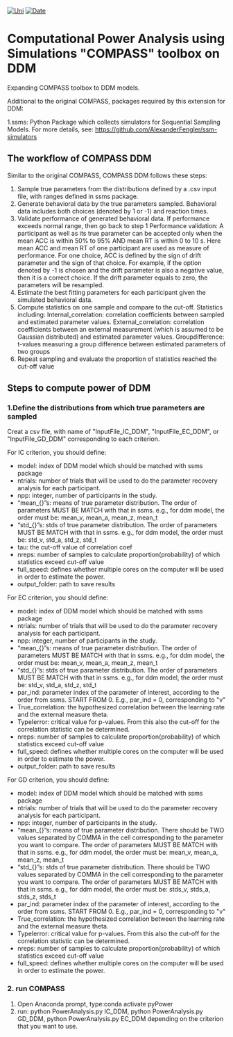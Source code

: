 [![Uni](https://img.shields.io/badge/University-Ghent%20University-brightgreen)](https://img.shields.io/badge/University-Ghent%20University-brightgreen)
[![Date](https://img.shields.io/badge/Last%20update-2023-yellow)](https://img.shields.io/badge/Last%20update-2023-yellow)

# Computational Power Analysis using Simulations "COMPASS" toolbox on DDM

Expanding COMPASS toolbox to DDM models.

Additional to the original COMPASS, packages required by this extension for DDM: 

1.ssms: Python Package which collects simulators for Sequential Sampling Models.
For more details, see: https://github.com/AlexanderFengler/ssm-simulators

## The workflow of COMPASS DDM

Similar to the original COMPASS, COMPASS DDM follows these steps:

1. Sample true parameters from the distributions defined by a .csv input file, with ranges defined in ssms package.
2. Generate behavioral data by the true parameters sampled. Behavioral data includes both choices (denoted by 1 or -1) and reaction times.
3. Validate performance of generated behavioral data. If performance exceeds normal range, then go back to step 1
   Performance validation:
    A participant as well as its true parameter can be accepted only when the mean ACC is within 50% to 95% AND mean RT is within 0 to 10 s.
    Here mean ACC and mean RT of one participant are used as measure of performance. For one choice, ACC is defined by the sign of drift parameter and the sign of that choice. For example, if the option denoted by -1 is chosen and the drift parameter is also a negative value, then it is a correct choice. If the drift parameter equals to zero, the parameters will be resampled.
5. Estimate the best fitting parameters for each participant given the simulated behavioral data.
6. Compute statistics on one sample and compare to the cut-off. Statistics including:
  Internal_correlation: correlation coefficients between sampled and estimated parameter values.
  External_correlation: correlation coefficients between an external measurement (which is assumed to be Gaussian distributed) and estimated parameter values.
  Groupdifference: t-values measuring a group difference between estimated parameters of two groups
7. Repeat sampling and evaluate the proportion of statistics reached the cut-off value

## Steps to compute power of DDM
###  1.Define the distributions from which true parameters are sampled
Creat a csv file, with name of "InputFile_IC_DDM", "InputFile_EC_DDM", or "InputFile_GD_DDM" corresponding to each criterion.

For IC criterion, you should define:
  * model: index of DDM model which should be matched with ssms package
  * ntrials: number of trials that will be used to do the parameter recovery analysis for each participant.
  * npp: integer, number of participants in the study.
  * “mean_{}”s: means of true parameter distribution. The order of parameters MUST BE MATCH with that in ssms. e.g., for ddm model, the order must be: mean_v, mean_a, mean_z, mean_t
  * “std_{}”s: stds of true parameter distribution. The order of parameters MUST BE MATCH with that in ssms. e.g., for ddm model, the order must be: std_v, std_a, std_z, std_t
  * tau: the cut-off value of correlation coef
  * nreps: number of samples to calculate proportion(probability) of which statistics exceed cut-off value
  * full_speed: defines whether multiple cores on the computer will be used in order to estimate the power.
  * output_folder: path to save results

For EC criterion, you should define:
  * model: index of DDM model which should be matched with ssms package
  * ntrials: number of trials that will be used to do the parameter recovery analysis for each participant.
  * npp: integer, number of participants in the study.
  * “mean_{}”s: means of true parameter distribution. The order of parameters MUST BE MATCH with that in ssms. e.g., for ddm model, the order must be: mean_v, mean_a, mean_z, mean_t
  * “std_{}”s: stds of true parameter distribution. The order of parameters MUST BE MATCH with that in ssms. e.g., for ddm model, the order must be: std_v, std_a, std_z, std_t
  * par_ind: parameter index of the parameter of interest, according to the order from ssms. START FROM 0. E.g., par_ind = 0, corresponding to "v"
  * True_correlation: the hypothesized correlation between the learning rate and the external measure theta.   
  * TypeIerror: critical value for p-values. From this also the cut-off for the correlation statistic can be determined.
  * nreps: number of samples to calculate proportion(probability) of which statistics exceed cut-off value
  * full_speed: defines whether multiple cores on the computer will be used in order to estimate the power.
  * output_folder: path to save results

For GD criterion, you should define:
  * model: index of DDM model which should be matched with ssms package
  * ntrials: number of trials that will be used to do the parameter recovery analysis for each participant.
  * npp: integer, number of participants in the study.
  * “mean_{}”s: means of true parameter distribution. There should be TWO values separated by COMMA in the cell corresponding to the parameter you want to compare. The order of parameters MUST BE MATCH with that in ssms. e.g., for ddm model, the order must be: mean_v, mean_a, mean_z, mean_t
  * “std_{}”s: stds of true parameter distribution. There should be TWO values separated by COMMA in the cell corresponding to the parameter you want to compare. The order of parameters MUST BE MATCH with that in ssms. e.g., for ddm model, the order must be: stds_v, stds_a, stds_z, stds_t
  * par_ind: parameter index of the parameter of interest, according to the order from ssms. START FROM 0. E.g., par_ind = 0, corresponding to "v"
  * True_correlation: the hypothesized correlation between the learning rate and the external measure theta.   
  * TypeIerror: critical value for p-values. From this also the cut-off for the correlation statistic can be determined.
  * nreps: number of samples to calculate proportion(probability) of which statistics exceed cut-off value
  * full_speed: defines whether multiple cores on the computer will be used in order to estimate the power.

### 2. run COMPASS
1. Open Anaconda prompt, type:conda activate pyPower
2. run: python PowerAnalysis.py IC_DDM, python PowerAnalysis.py GD_DDM, python PowerAnalysis.py EC_DDM depending on the criterion that you want to use.



